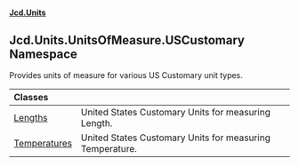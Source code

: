 #### [Jcd.Units](index.md 'index')

## Jcd.Units.UnitsOfMeasure.USCustomary Namespace

Provides units of measure for various US Customary unit types.

| Classes | |
| :--- | :--- |
| [Lengths](Jcd.Units.UnitsOfMeasure.USCustomary.Lengths.md 'Jcd.Units.UnitsOfMeasure.USCustomary.Lengths') | United States Customary Units for measuring Length. |
| [Temperatures](Jcd.Units.UnitsOfMeasure.USCustomary.Temperatures.md 'Jcd.Units.UnitsOfMeasure.USCustomary.Temperatures') | United States Customary Units for measuring Temperature. |
